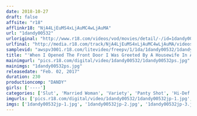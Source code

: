 ```yaml
---
date: 2018-10-27
draft: false
affsite: "r18"
afflinkr18: "NjA4LjEuMS4xLjAuMC4wLjAuMA"
url: "1dandy00532"
urloriginal: "http://www.r18.com/videos/vod/movies/detail/-/id=1dandy00532"
urlfinal: "http://media.r18.com/track/NjA4LjEuMS4xLjAuMC4wLjAuMA/videos/vod/movies/detail/-/id=1dandy00532"
samplevid: "awspv3001.r18.com/litevideo/freepv/1/1da/1dandy00532/1dandy00532_dmb_w.mp4"
title: "'When I Opened The Front Door I Was Greeted By A Housewife In A Bath Towel, So Don't Miss The Signals She's Sending!' (Lock Eyes/She Exposes Herself/Get Busy) VOL.1 'Am I The Reason Your Limp Dick Got So Hard?' When These Hot Housewives Flash Panty Shot Action At You, Make Sure You Don't Miss Their Horny Signals! vol. 1"
mainimgurl: "pics.r18.com/digital/video/1dandy00532/1dandy00532ps.jpg"
mainimgs: "1dandy00532ps.jpg"
releasedate: "Feb. 02, 2017"
duration: 230
productioncomp: "DANDY"
girls: ['----']
categories: ['Slut', 'Married Woman', 'Variety', 'Panty Shot', 'Hi-Def']
imgurls: ['pics.r18.com/digital/video/1dandy00532/1dandy00532jp-1.jpg', 'pics.r18.com/digital/video/1dandy00532/1dandy00532jp-2.jpg', 'pics.r18.com/digital/video/1dandy00532/1dandy00532jp-3.jpg', 'pics.r18.com/digital/video/1dandy00532/1dandy00532jp-4.jpg', 'pics.r18.com/digital/video/1dandy00532/1dandy00532jp-5.jpg', 'pics.r18.com/digital/video/1dandy00532/1dandy00532jp-6.jpg', 'pics.r18.com/digital/video/1dandy00532/1dandy00532jp-7.jpg', 'pics.r18.com/digital/video/1dandy00532/1dandy00532jp-8.jpg', 'pics.r18.com/digital/video/1dandy00532/1dandy00532jp-9.jpg', 'pics.r18.com/digital/video/1dandy00532/1dandy00532jp-10.jpg', 'pics.r18.com/digital/video/1dandy00532/1dandy00532jp-11.jpg', 'pics.r18.com/digital/video/1dandy00532/1dandy00532jp-12.jpg', 'pics.r18.com/digital/video/1dandy00532/1dandy00532jp-13.jpg', 'pics.r18.com/digital/video/1dandy00532/1dandy00532jp-14.jpg', 'pics.r18.com/digital/video/1dandy00532/1dandy00532jp-15.jpg', 'pics.r18.com/digital/video/1dandy00532/1dandy00532jp-16.jpg', 'pics.r18.com/digital/video/1dandy00532/1dandy00532jp-17.jpg', 'pics.r18.com/digital/video/1dandy00532/1dandy00532jp-18.jpg', 'pics.r18.com/digital/video/1dandy00532/1dandy00532jp-19.jpg', 'pics.r18.com/digital/video/1dandy00532/1dandy00532jp-20.jpg']
imgs: ['1dandy00532jp-1.jpg', '1dandy00532jp-2.jpg', '1dandy00532jp-3.jpg', '1dandy00532jp-4.jpg', '1dandy00532jp-5.jpg', '1dandy00532jp-6.jpg', '1dandy00532jp-7.jpg', '1dandy00532jp-8.jpg', '1dandy00532jp-9.jpg', '1dandy00532jp-10.jpg', '1dandy00532jp-11.jpg', '1dandy00532jp-12.jpg', '1dandy00532jp-13.jpg', '1dandy00532jp-14.jpg', '1dandy00532jp-15.jpg', '1dandy00532jp-16.jpg', '1dandy00532jp-17.jpg', '1dandy00532jp-18.jpg', '1dandy00532jp-19.jpg', '1dandy00532jp-20.jpg']
---
```

